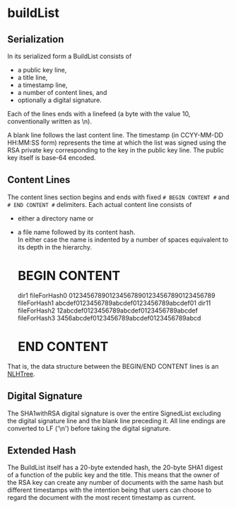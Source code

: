 # buildList

## Serialization

In its serialized form a BuildList consists of 
* a public key line,
* a title line, 
* a timestamp line, 
* a number of content lines, and 
* optionally a digital signature.  

Each of the lines ends with a linefeed (a byte with the value 10,
conventionally written as \\n).

A blank line follows the last content line.  The timestamp (in
CCYY-MM-DD HH:MM:SS form) represents the time at which the list
was signed using the RSA private key corresponding to the key in
the public key line.  The public key itself is base-64 encoded.  

## Content Lines

The content lines section begins and ends with fixed `# BEGIN CONTENT #` 
and `# END CONTENT #` delimiters.  Each actual content line consists of 
* either a directory name or 
* a file name followed by its content hash.  
In either case the name
is indented by a number of spaces equivalent to its depth in the hierarchy.

	# BEGIN CONTENT #
	dir1
	 fileForHash0 0123456789012345678901234567890123456789
	 fileForHash1 abcdef0123456789abcdef0123456789abcdef01
	dir11
	  fileForHash2 12abcdef0123456789abcdef0123456789abcdef
	  fileForHash3 3456abcdef0123456789abcdef0123456789abcd
	# END CONTENT #

That is, the data structure between the BEGIN/END CONTENT lines is an
[NLHTree](http://jddixon.github.io/nlhtree).

## Digital Signature

The SHA1withRSA digital signature is over the entire SignedList excluding 
the digital signature line and the blank line preceding it.  All line 
endings are converted to LF ('\\n') before taking the digital signature.

## Extended Hash

The BuildList itself has a 20-byte extended hash, the 20-byte SHA1 
digest of a function of the public key and the title.  This means
that the owner of the RSA key can create any number of documents
with the same hash but different timestamps with the intention 
being that users can choose to regard the document with the most
recent timestamp as current.

